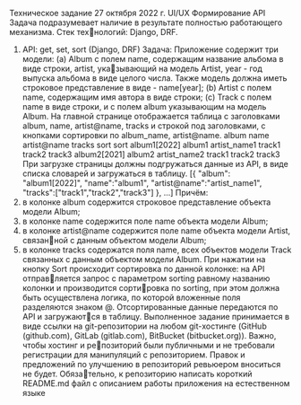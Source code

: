 Техническое задание
27 октября 2022 г.
UI/UX
Формирование API
Задача подразумевает наличие в результате полностью работающего механизма. Стек технологий: Django, DRF.
1. API: get, set, sort (Django, DRF)
Задача: Приложение содержит три модели:
(a) Album с полем name, содержащим название альбома в виде строки, artist, указывающий на модель Artist, year - год выпуска альбома в виде целого числа.
Также модель должна иметь строковое представление в виде - name[year];
(b) Artist с полем name, содержащим имя автора в виде строки;
(c) Track с полем name в виде строки, и с полем album указывающим на модель
Album.
На главной странице отображается таблица с заголовками album, name,
artist@name, tracks и строкой под заголовками, с кнопками сортировки по
album_name, artist@name.
album name artist@name tracks
sort sort
album1[2022] album1 artist_name1 track1
track2
track3
album2[2021] album2 artist_name2 track1
track2
track3
При загрузке страницы должны подгружаться данные из API, в виде списка словарей и
загружаться в таблицу.
[{
"album": "album1[2022]",
"name":"album1",
"artist@name":"artist_name1",
"tracks":["track1","track2","track3"]
}, ...]
Причём:
1. в колонке album содержится строковое представление объекта модели Album;
2. в колонке name содержится поле name объекта модели Album;
3. в колонке artist@name содержится поле name объекта модели Artist, связанной с данным объектом модели Album;
4. в колонке tracks содержатся поля name, всех объектов модели Track связанных
с данным объектом модели Album.
При нажатии на кнопку Sort происходит сортировка по данной колонке: на API отправляется запрос с параметром sorting равному названию колонки и производится сортировка по sorting, при этом должна быть осуществлена логика, по которой вложенные
поля разделяются знаком @. Отсортированные данные передаются по API и загружаются в таблицу.
Выполненное задание принимается в виде ссылки на git-репозитории на любом git-хостинге
(GitHub (github.com), GitLab (gitlab.com), BitBucket (bitbucket.org)). Важно, чтобы хостинг и репозиторий были публичными и не требовали регистрации для манипуляций с репозиторием.
Правок и предложений по улучшению в репозиторий ревьюером вноситься не будет. Обязательно, к репозиторию написать короткий README.md файл с описанием работы приложения
на естественном языке